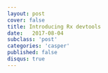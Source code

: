 ```yaml
---
layout: post
cover: false
title: Introducing Rx devtools
date:   2017-08-04
subclass: 'post'
categories: 'casper'
published: false
disqus: true
---
```


